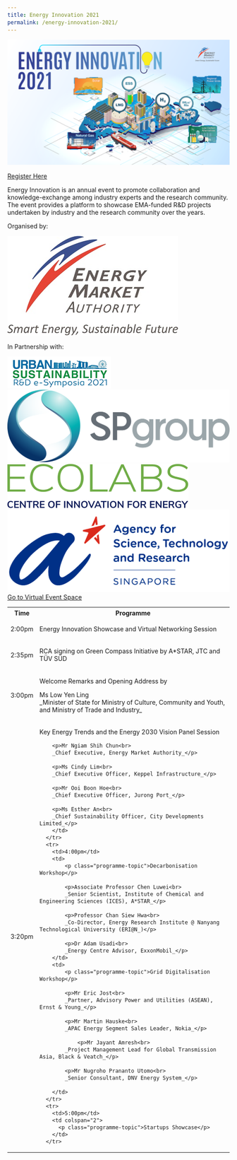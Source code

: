 ```yaml
---
title: Energy Innovation 2021
permalink: /energy-innovation-2021/
---
```

![Energy Innovation 2021](/images/banner-concept.png)

<div class="btn-register-container">
	<a href="https://form.gov.sg/60d3f45c3a4de400130b2c7d" class="bp-button is-secondary is-uppercase search-button">Register Here <span class="sgds-icon sgds-icon-external"></span></a>
</div>

Energy Innovation is an annual event to promote collaboration and knowledge-exchange among industry experts and the research community. The event provides a platform to showcase EMA-funded R&D projects undertaken by industry and the research community over the years.

<div class="organiser-logos-container">
	<div class="organiser-wrapper">
		<p>Organised by:</p>
		<div class="logo-wrapper ema-logo">
			<img src="/images/ema-logo-resize.jpg" alt="EMA logo" />
		</div>
	</div>
	<div class="partners-wrapper">
		<p>In Partnership with:</p>
		<div class="partner-logos-container">
			<div class="partner-logo-wrapper">
				<img src="/images/us-e-symposia.jpg" alt="Urban Sustainability e-Symposia" />
			</div>
			<div class="partner-logo-wrapper">
				<img src="/images/sp-group.png" alt="SP Group" />
			</div>
			<div class="partner-logo-wrapper">
				<img src="/images/ecolabs.svg" alt="EcoLabs" />
			</div>
			<div class="partner-logo-wrapper">
				<img src="/images/a-star.png" alt="A*STAR" />
			</div>
		</div>
	</div>
</div>


<div class="btn-register-container">
	<a href="/energy-innovation-2021/virtual-event/" class="bp-button is-secondary is-uppercase search-button">Go to Virtual Event Space <span class="sgds-icon sgds-icon-external"></span></a>
</div>

<div class="program-tbl-container">
  <table>
	  <tr>
	    <th>Time</th>
	    <th colspan="2">Programme</th>
	  </tr>
	  <tr>
	    <td>2:00pm</td>
	    <td colspan="2"><p class="programme-topic">Energy Innovation Showcase and Virtual Networking Session</p></td>
	  </tr>
	  <tr>
	    <td>2:35pm</td>
	    <td colspan="2"><p class="programme-topic">RCA signing on Green Compass Initiative by A*STAR, JTC and TÜV SÜD</p></td>
	  </tr>
	  <tr>
	    <td>3:00pm</td>
	    <td colspan="2">
	      <p class="programme-topic">Welcome Remarks and Opening Address by</p>
	  	  <p>Ms Low Yen Ling<br>
		  _Minister of State for Ministry of Culture, Community and Youth, and Ministry of Trade and Industry_</p>
	    </td>
	  </tr>
	  <tr>
	    <td>3:20pm</td>
	    <td colspan="2">
	      <p class="programme-topic">Key Energy Trends and the Energy 2030 Vision Panel Session</p>
	  	
	  	<p>Mr Ngiam Shih Chun<br>
	  	_Chief Executive, Energy Market Authority_</p>
	  	
	  	<p>Ms Cindy Lim<br>
	  	_Chief Executive Officer, Keppel Infrastructure_</p>
	  	
	  	<p>Mr Ooi Boon Hoe<br>
	  	_Chief Executive Officer, Jurong Port_</p>
	  	
	  	<p>Ms Esther An<br>
	  	_Chief Sustainability Officer, City Developments Limited_</p>
	    </td>
	  </tr>
	  <tr>
	    <td>4:00pm</td>
	    <td>
			<p class="programme-topic">Decarbonisation Workshop</p>
			
			<p>Associate Professor Chen Luwei<br>
			_Senior Scientist, Institute of Chemical and Engineering Sciences (ICES), A*STAR_</p>
			
			<p>Professor Chan Siew Hwa<br>
			_Co-Director, Energy Research Institute @ Nanyang Technological University (ERI@N_)</p>
			
			<p>Dr Adam Usadi<br>
			_Energy Centre Advisor, ExxonMobil_</p>
		</td>
	    <td>
			<p class="programme-topic">Grid Digitalisation Workshop</p>
			
			<p>Mr Eric Jost<br>
			_Partner, Advisory Power and Utilities (ASEAN), Ernst & Young_</p>
			
			<p>Mr Martin Hauske<br>
			_APAC Energy Segment Sales Leader, Nokia_</p>
			
		    	<p>Mr Jayant Amresh<br>
			_Project Management Lead for Global Transmission Asia, Black & Veatch_</p>
		    
			<p>Mr Nugroho Prananto Utomo<br>
			_Senior Consultant, DNV Energy System_</p>
			
		</td>
	  </tr>
	  <tr>
	    <td>5:00pm</td>
	    <td colspan="2">
		  <p class="programme-topic">Startups Showcase</p>
		</td>
	  </tr>
  </table>
</div>

